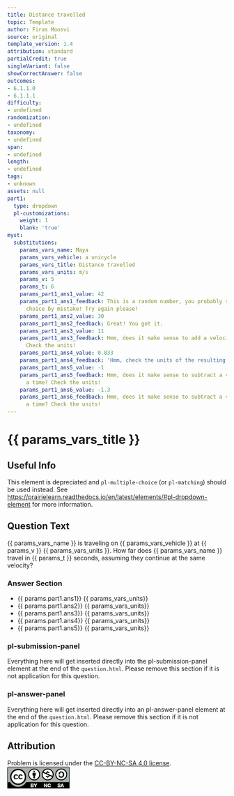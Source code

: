 ```yaml
---
title: Distance travelled
topic: Template
author: Firas Moosvi
source: original
template_version: 1.4
attribution: standard
partialCredit: true
singleVariant: false
showCorrectAnswer: false
outcomes:
- 6.1.1.0
- 6.1.1.1
difficulty:
- undefined
randomization:
- undefined
taxonomy:
- undefined
span:
- undefined
length:
- undefined
tags:
- unknown
assets: null
part1:
  type: dropdown
  pl-customizations:
    weight: 1
    blank: 'true'
myst:
  substitutions:
    params_vars_name: Maya
    params_vars_vehicle: a unicycle
    params_vars_title: Distance travelled
    params_vars_units: m/s
    params_v: 5
    params_t: 6
    params_part1_ans1_value: 42
    params_part1_ans1_feedback: This is a random number, you probably selected this
      choice by mistake! Try again please!
    params_part1_ans2_value: 30
    params_part1_ans2_feedback: Great! You got it.
    params_part1_ans3_value: 11
    params_part1_ans3_feedback: Hmm, does it make sense to add a velocity and a time?
      Check the units!
    params_part1_ans4_value: 0.833
    params_part1_ans4_feedback: 'Hmm, check the units of the resulting answer: v/t.'
    params_part1_ans5_value: -1
    params_part1_ans5_feedback: Hmm, does it make sense to subtract a velocity and
      a time? Check the units!
    params_part1_ans6_value: -1.3
    params_part1_ans6_feedback: Hmm, does it make sense to subtract a velocity and
      a time? Check the units!
---
```

# {{ params_vars_title }}

## Useful Info

This element is depreciated and `pl-multiple-choice` (or `pl-matching`) should be used instead. See https://prairielearn.readthedocs.io/en/latest/elements/#pl-dropdown-element for more information.

## Question Text

{{ params_vars_name }} is traveling on {{ params_vars_vehicle }} at {{ params_v }} {{ params_vars_units }}.
How far does {{ params_vars_name }} travel in {{ params_t }} seconds, assuming they continue at the same velocity?

### Answer Section

- {{ params.part1.ans1}} {{ params_vars_units}}
- {{ params.part1.ans2}} {{ params_vars_units}}
- {{ params.part1.ans3}} {{ params_vars_units}}
- {{ params.part1.ans4}} {{ params_vars_units}}
- {{ params.part1.ans5}} {{ params_vars_units}}

### pl-submission-panel

Everything here will get inserted directly into the pl-submission-panel element at the end of the `question.html`.
Please remove this section if it is not application for this question.

### pl-answer-panel

Everything here will get inserted directly into an pl-answer-panel element at the end of the `question.html`.
Please remove this section if it is not application for this question.

## Attribution

Problem is licensed under the [CC-BY-NC-SA 4.0 license](https://creativecommons.org/licenses/by-nc-sa/4.0/).<br> ![The Creative Commons 4.0 license requiring attribution-BY, non-commercial-NC, and share-alike-SA license.](https://raw.githubusercontent.com/firasm/bits/master/by-nc-sa.png)